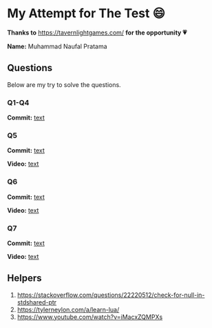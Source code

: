 # My Attempt for The Test 😄

**Thanks to**		https://tavernlightgames.com/ **for the opportunity 💗**

**Name:** 			Muhammad Naufal Pratama

## Questions

Below are my try to solve the questions.

### Q1-Q4
**Commit:**		[text](link)

### Q5
**Commit:**		[text](link)

**Video:**		[text](link)

### Q6
**Commit:**		[text](link)

**Video:**		[text](link)

### Q7
**Commit:**		[text](link)

**Video:**		[text](link)

## Helpers

1. https://stackoverflow.com/questions/22220512/check-for-null-in-stdshared-ptr
2. https://tylerneylon.com/a/learn-lua/
3. https://www.youtube.com/watch?v=iMacxZQMPXs

